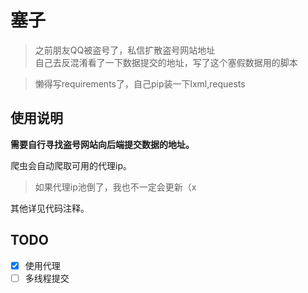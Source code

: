 # 塞子
> 之前朋友QQ被盗号了，私信扩散盗号网站地址  
> 自己去反混淆看了一下数据提交的地址，写了这个塞假数据用的脚本

> 懒得写requirements了，自己pip装一下lxml,requests  

## 使用说明

**需要自行寻找盗号网站向后端提交数据的地址。**  

爬虫会自动爬取可用的代理ip。  
> 如果代理ip池倒了，我也不一定会更新（x  

其他详见代码注释。  

## TODO
- [x] 使用代理  
- [ ] 多线程提交
